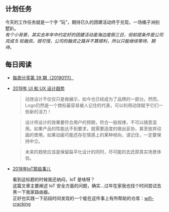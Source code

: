 ## 计划任务

今天的工作任务就是一个字 “玩”，期待已久的团建活动终于兑现，一场橘子洲别墅趴。  
*有个小背景，其实去年年中约定好的团建活动是海边度假三日，但前提条件是公司完成 B 轮融资。很可惜，公司的融资之路并不算顺利，所以只能继续等待、期待。*

## 每日阅读

- [每周分享第 39 期（20190111）](https://www.yuque.com/ruanyf/share/issue-39)

- [2019年 UI 和 UX 设计趋势](https://mp.weixin.qq.com/s/5FNDWFJsD0KbimJ4XjcCDA)

  > 动效设计不仅仅只是做展示，如今也已经成为了品牌的一部分。然而，Logo仍然是一个商标最容易被人记住的代表，可以利用动效赋予它们一些新的活力！

  > 设计师设计的效果要符合用户的预期，符合一般规律，不可以随意滥用。如果产品的性能达不到要求，就需要适度的做出妥协，甚至放弃动画的使用。如果动画可能还存在情感上的某种倾向，请记住，一定要保持中立。
  
  > 未来的趋势应该是保留扁平化设计的同时，尽可能的去还原真实场景体验。

- [2018年IoT那些事儿](https://www.freebuf.com/articles/terminal/193303.html)

  看到这标题的时候我还纳闷，IoT 是啥呀？  
  这篇文章主要阐述 IoT 安全方面的问题，确实...过年在家我也找个时间尝试去黑一下我家路由器。  
  正好也实践一下前段时间发现的一个能在这件事上有所帮助的仓库：[wifi-cracking](https://github.com/brannondorsey/wifi-cracking) 
